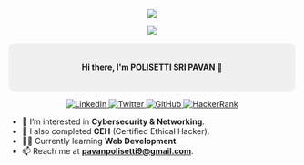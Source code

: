 <!-- Profile Header -->
<p align="center">
  <img src="https://capsule-render.vercel.app/api?type=waving&color=gradient&text=Hello!&height=100&section=header"/>
</p>

<p align="center">
  <img src="https://readme-typing-svg.herokuapp.com?color=%2336BCF7&center=true&vCenter=true&lines=Welcome+to+my+GitHub+Profile!;I'm+a+CyberSecurity+Analyst!;Let's+connect+%F0%9F%91%8B" />
</p>

<!-- Introduction -->
<div style="background-color: #f0f0f0; padding: 20px; border-radius: 10px;">
  <p align="center">
    <b>Hi there, I'm POLISETTI SRI PAVAN 👋</b>
  </p>
</div>


<p align="center">
  <a href="https://www.linkedin.com/in/pavan-polisetti" target="_blank">
    <img src="https://img.shields.io/badge/-LinkedIn-blue?style=flat&logo=Linkedin&logoColor=white" alt="LinkedIn">
  </a>
  <a href="https://x.com/PavanPolisetti9" target="_blank">
    <img src="https://img.shields.io/badge/-Twitter-1DA1F2?style=flat&logo=Twitter&logoColor=white" alt="Twitter">
  </a>
  <a href="https://github.com/pavanpolisetti269" target="_blank">
    <img src="https://img.shields.io/badge/-GitHub-333?style=flat&logo=GitHub&logoColor=white" alt="GitHub">
  </a>
  <a href="https://www.hackerrank.com/profile/RA2111030010269" target="_blank">
    <img src="https://img.shields.io/badge/-HackerRank-2EC866?style=flat&logo=HackerRank&logoColor=white" alt="HackerRank">
  </a>
</p>

- 👀 I’m interested in **Cybersecurity & Networking**.
- 🌱 I also completed **CEH** (Certified Ethical Hacker).
- 👨‍💻 Currently learning **Web Development**.
- 📫 Reach me at **pavanpolisetti9@gmail.com**.
